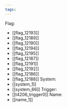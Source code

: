 ```yaml
---
tags:
---
```

Flag:
- [[flag_12193]]
- [[flag_12189]]
- [[flag_12190]]
- [[flag_12194]]
- [[flag_12195]]
- [[flag_12187]]
- [[flag_12191]]
- [[flag_12192]]
- [[flag_12186]]
- [[flag_12188]]
System:
- [[system_1]]
- [[system_66]]
Trigger:
- [[t4206_trigger0]]
Name:
- [[name_1]]
